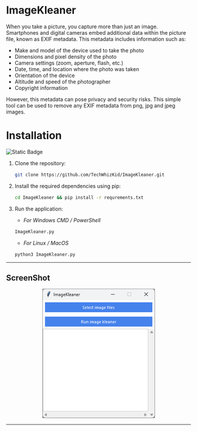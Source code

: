 # ImageKleaner

When you take a picture, you capture more than just an image. Smartphones and digital cameras embed additional data within the picture file, known as EXIF metadata. This metadata includes information such as:

- Make and model of the device used to take the photo
- Dimensions and pixel density of the photo
- Camera settings (zoom, aperture, flash, etc.)
- Date, time, and location where the photo was taken
- Orientation of the device
- Altitude and speed of the photographer
- Copyright information

However, this metadata can pose privacy and security risks. This simple tool can be used to remove any EXIF metadata from png, jpg and jpeg images.

# Installation

![Static Badge](https://img.shields.io/badge/Version-v1.0-blue)

1. Clone the repository:

   ```bash
   git clone https://github.com/TechWhizKid/ImageKleaner.git
   ```

2. Install the required dependencies using pip:

   ```bash
   cd ImageKleaner && pip install -r requrements.txt
   ```

3. Run the application:

   - _For Windows CMD / PowerShell_

   ```bash
   ImageKleaner.py
   ```

   - _For Linux / MacOS_

   ```
   python3 ImageKleaner.py
   ```

---

## ScreenShot

<div align="center">

![ImageKleaner App Window](./screenshot.png)

</dviv>

---

